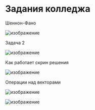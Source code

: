 # Задания колледжа 
Шеннон-Фано

![изображение](https://user-images.githubusercontent.com/94782611/218131528-f9f3491d-dee4-43fe-b1b2-3b87ae5cd895.png)

Задача 2 

![изображение](https://user-images.githubusercontent.com/94782611/220895446-9cd76c98-a783-4287-b163-2fd3749f8aea.png)

Как работает скрин решения 

![изображение](https://user-images.githubusercontent.com/94782611/220895482-6faa6ea9-f2df-4712-aee8-e741ba86fe46.png)

Операции над векторами 

![изображение](https://user-images.githubusercontent.com/94782611/225284434-744a6222-96ed-4f5a-a5cd-207d6fecd90d.png)

![изображение](https://user-images.githubusercontent.com/94782611/230731067-a291466a-ec3c-4a7a-8447-e5c1f041f62a.png)
